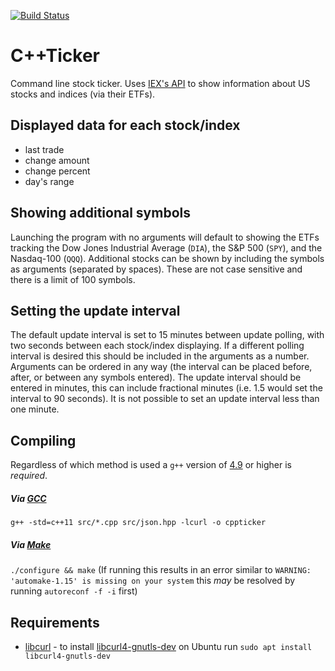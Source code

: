 [![Build Status](https://travis-ci.org/Exupery/cppticker.svg)](https://travis-ci.org/Exupery/cppticker)
# C++Ticker

Command line stock ticker. Uses [IEX's API](https://iextrading.com/developer/) to show information about US stocks and indices (via their ETFs).

## Displayed data for each stock/index

* last trade
* change amount
* change percent
* day's range

## Showing additional symbols

Launching the program with no arguments will default to showing the ETFs tracking the Dow Jones Industrial Average (`DIA`), the S&P 500 (`SPY`), and the Nasdaq-100 (`QQQ`). Additional stocks can be shown by including the symbols as arguments (separated by spaces). These are not case sensitive and there is a limit of 100 symbols.

## Setting the update interval

The default update interval is set to 15 minutes between update polling, with two seconds between each stock/index displaying. If a different polling interval is desired this should be included in the arguments as a number. Arguments can be ordered in any way (the interval can be placed before, after, or between any symbols entered). The update interval should be entered in minutes, this can include fractional minutes (i.e. 1.5 would set the interval to 90 seconds). It is not possible to set an update interval less than one minute.

## Compiling

Regardless of which method is used a `g++` version of [4.9](https://gcc.gnu.org/gcc-4.9/) or higher is *required*.

##### Via [GCC](https://gcc.gnu.org/onlinedocs/gcc-5.4.0/gcc/G_002b_002b-and-GCC.html)
`g++ -std=c++11 src/*.cpp src/json.hpp -lcurl -o cppticker`

##### Via [Make](https://www.gnu.org/software/make/manual/make.html)
`./configure && make`
(If running this results in an error similar to `WARNING: 'automake-1.15' is missing on your system` this _may_ be resolved by running `autoreconf -f -i` first)

## Requirements

* [libcurl](https://curl.haxx.se/libcurl/) - to install [libcurl4-gnutls-dev](https://packages.ubuntu.com/xenial/libcurl4-gnutls-dev) on Ubuntu run `sudo apt install libcurl4-gnutls-dev`
